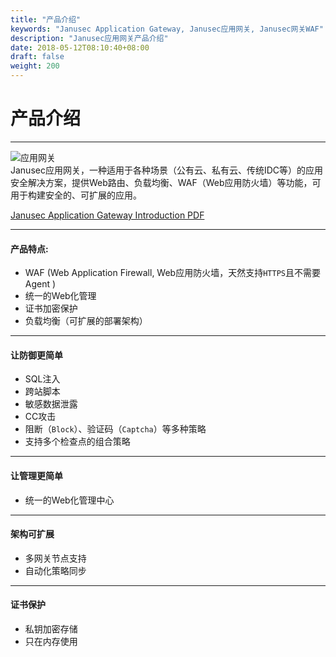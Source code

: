 ```yaml
---
title: "产品介绍"
keywords: "Janusec Application Gateway, Janusec应用网关, Janusec网关WAF"
description: "Janusec应用网关产品介绍"
date: 2018-05-12T08:10:40+08:00
draft: false
weight: 200
---
```


# 产品介绍
----
![应用网关](/images/gateway1.png "Janusec应用网关")  
Janusec应用网关，一种适用于各种场景（公有云、私有云、传统IDC等）的应用安全解决方案，提供Web路由、负载均衡、WAF（Web应用防火墙）等功能，可用于构建安全的、可扩展的应用。  

[Janusec Application Gateway Introduction PDF](/download/Janusec-Application-Gateway.pdf)

----

#### 产品特点:
* WAF (Web Application Firewall, Web应用防火墙，天然支持`HTTPS`且不需要Agent )    
* 统一的Web化管理  
* 证书加密保护   
* 负载均衡（可扩展的部署架构）   


----

#### 让防御更简单
* SQL注入  
* 跨站脚本  
* 敏感数据泄露
* CC攻击
* 阻断（`Block`）、验证码（`Captcha`）等多种策略
* 支持多个检查点的组合策略    

----

#### 让管理更简单  
* 统一的Web化管理中心      

----

#### 架构可扩展       
* 多网关节点支持    
* 自动化策略同步      

----

#### 证书保护
* 私钥加密存储   
* 只在内存使用     
